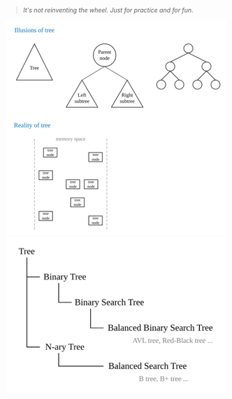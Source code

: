 > *It's not reinventing the wheel. Just for practice and for fun.*<br>

![tree illusion](/Images/tree/tree_illusion.svg)
![tree hierarchy](/Images/tree/tree_hierarchy.svg)
